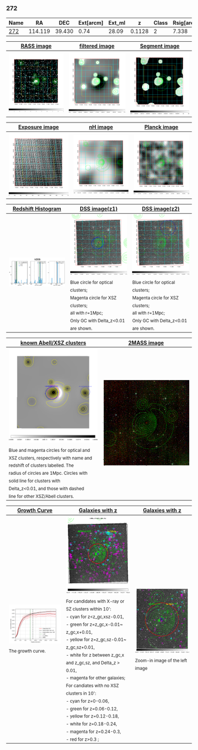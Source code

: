 <div STYLE="page-break-after: always;"></div>

### 272

|Name          |RA          |DEC      | Ext[arcm] | Ext_ml | z    | Class| Rsig[arcmin] | CRsig[c/s] | CR500[c/s] | R500[Mpc] |L500[erg/s]|F500[erg/s/cm^2]| M500[Msun]|Tx[keV]|beta|GC(XSZ,Delta_z<0.01)| GC(OPT,Delta_z<0.01)|GC|alias|
|--------------|------------|------------|---|---|-----------|--------|------|------|----|----|----|----|----|----|----|----|----|----|---|
|[272](script/272.md)     | 114.119       | 39.430       | 0.74    | 28.09   | 0.1128 | 2   | 7.338 |0.340 |0.351 |1.068 |2.096e+44 |6.389e-12 |3.861e+14 |5.106 |0.809 |MCXC, |redMaPPer, |MCXC, |k006|

|[RASS image](../image/272/272_img.pdf)|[filtered image](../image/272/272_fil.pdf)|[Segment image](../image/272/272_seg.pdf)|
|-------------------|--------------------|-------------------|
| <img src="../image/272/272_img.png" width="300">  | <img src="../image/272/272_fil.png" width="300">   | <img src="../image/272/272_seg.png" width="300">  |

|[Exposure image](../image/272/272_mex.pdf)| [nH image](../image/272/272_nh.pdf)| [Planck image](../image/272/272_p.pdf)|
|-------------------|--------------------|-------------------|
|<img src="../image/272/272_mex.png" width="300">   | <img src="../image/272/272_nh.png" width="300">    | <img src="../image/272/272_p.png" width="300"> |

|[Redshift Histogram](../image/272/272_zg.pdf) | [DSS image(z1)](../image/272/272_dss_z1.pdf)      |  [DSS image(z2)](../image/272/272_dss_z2.pdf)    |
|-------------------|--------------------|-------------------|
|<img src="../image/272/272_zg.png" width="300"> |<img src="../image/272/272_dss_z1.png" width="300"> <sub><br>Blue circle for optical clusters; <br>Magenta circle for XSZ clusters; <br>all with r=1Mpc; <br>Only GC with Delta_z<0.01 are shown. </sub>| <img src="../image/272/272_dss_z2.png" width="300"><sub><br>Blue circle for optical clusters; <br>Magenta circle for XSZ clusters; <br>all with r=1Mpc; <br>Only GC with Delta_z<0.01 are shown. </sub> |

|[known Abell/XSZ clusters](../image/272/272_m.pdf) | [2MASS image](../image/272/272_2mass.pdf)      |
|-------------------|-------------------|
|<img src=../image/272/272_m.png width="300"> <sub><br>Blue and magenta circles for optical and <br>XSZ clusters, respectively with name and <br>redshift of clusters labelled. The <br>radius of circles are 1Mpc. Circles with <br>solid line for clusters with <br>Delta_z<0.01, and those with dashed <br>line for other XSZ/Abell clusters.        </sub>|<img src="../image/272/272_2mass.png" width="300">  |

|[Growth Curve](../image/272/272_gca_all.png) |[Galaxies with z](../image/272/272_opt_ned.pdf) |[Galaxies with z](../image/272/272_opt_ned_zoom.pdf) |
|-------------------|-------------------|-------------------|
| <img src="../image/272/272_gca_all.png" width="300"> <sub><br>The growth curve.</sub>| <img src=../image/272/272_opt_ned.png width="300"> <br><sub> For candidates with X-ray or SZ clusters within 10': <br> - cyan for z<z_gc,xsz-0.01, <br> - green for z=z_gc,x-0.01~ z_gc,x+0.01, <br> - yellow for z=z_gc,sz-0.01~ z_gc,sz+0.01, <br> - white for z between z_gc,x and z_gc,sz, and Delta_z > 0.01, <br> - magenta for other galaxies; <br>For candiates with no XSZ clusters in 10': <br> - cyan for z=0-0.06, <br> - green for z=0.06-0.12, <br> - yellow for z=0.12-0.18, <br> - white for z=0.18-0.24, <br> - magenta for z=0.24-0.3, <br> - red for z>0.3 ;  </sub>|<img src=../image/272/272_opt_ned_zoom.png width="300">  <br><sub> Zoom-in image of the left image</sub>|




